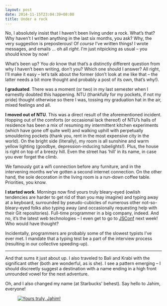 ```yaml
---
layout: post
date: 2014-11-15T23:04:39+08:00
title: Under a rock
---
```


No, I absolutely insist that I haven’t been living under a rock. What’s that? Why haven’t I written anything in the last six months, you ask? Why, the very suggestion is preposterous! Of *course* I’ve written things! I wrote messages, and emails … oh all *right*. I'm just nitpicking as usual – you should know by now!

What’s been up? You *do* know that that’s a distinctly different question from why I haven’t been writing, don’t you? Which one should I answer? All right, I’ll make it easy – let’s talk about the former (don’t look at me like that – the latter needs a bit more thought and probably a post of its own, that’s why!).

**I graduated**. There was a moment (or two) in my last semester when I earnestly doubted this happening. NTU (thankfully for my pockets, if not my pride) thought otherwise so there I was, tossing my graduation hat in the air, mixed feelings and all.

**I moved out of NTU**. This was a direct result of the aforementioned incident. Hopping out of the comforts (or occasional lack thereof) of NTU’s halls of residence has been a mix of resuming my intermittent kitchen experiments (which have gone off quite well) and walking uphill with perpetually smouldering pockets (thank you, rent in the most expensive city in the world). On the bright side (literally), my room is all sunshine and warm yellow lighting (goodbye, depression-inducing tubelights!). Plus, the house is right on top of a breezy hill. Even the street has ‘hill’ in its name, in case you ever forget the climb.

We famously got a wifi connection before any furniture, and in the intervening months we've gotten a second internet connection. On the other hand, the sole decoration in the living room is a run-down coffee table. Priorities, you know.

**I started work**. Mornings now find yours truly bleary-eyed (owlish tendencies are harder to get rid of than you may imagine) and typing away at a keyboard, surrounded by pseudo-cubicles of numerous other not-so-bleary-eyed folks also typing away (and occasionally requesting help with their Git repositories). Full-time programmer in a big company, indeed. And no, it’s the latest web technologies – I even get to go to <a href="http://jsconf.asia/">JSConf</a> next week! Who would have thought?

Incidentally, programmers are probably some of the slowest typists I’ve ever met. I mandate that a typing test be a part of the interview process (resulting in our collective speeding-up).

***

And that sums it just about up. I also traveled to Bali and Krabi with the significant other (both are wonderful, as is she). I see a pattern emerging – I should discreetly suggest a destination with a name ending in a high front unrounded vowel for the next adventure.

Oh, and I also changed my name (at Starbucks' behest). Say hello to Jahim, everyone!

<figure>
	<a rel="lightbox" href="https://pbs.twimg.com/media/BzMlDF1CUAA9g5y.jpg:large"><img src="https://pbs.twimg.com/media/BzMlDF1CUAA9g5y.jpg:large" alt="Yours truly, Jahim!"></a>
</figure>
